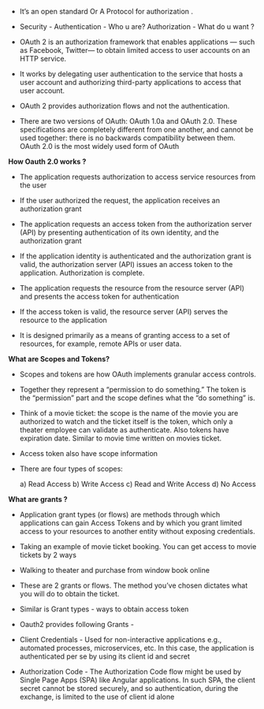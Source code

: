 * It’s an open standard Or A Protocol for authorization .

* Security -
  Authentication - Who u are?
  Authorization - What do u want ?

* OAuth 2 is an authorization framework that enables applications — such as Facebook, Twitter— to obtain limited access to user accounts on an HTTP service.

* It works by delegating user authentication to the service that hosts a user account and authorizing third-party applications to access that user account.

* OAuth 2 provides authorization flows and not the authentication.

* There are two versions of OAuth: OAuth 1.0a and OAuth 2.0. These specifications are completely different from one another, and cannot be used together: there is no backwards compatibility between them. OAuth 2.0 is the most widely used form of OAuth

**How Oauth 2.0 works ?**

* The application requests authorization to access service resources from the user

* If the user authorized the request, the application receives an authorization grant

* The application requests an access token from the authorization server (API) by presenting authentication of its own identity, and the authorization grant

* If the application identity is authenticated and the authorization grant is valid, the authorization server (API) issues an access token to the application. Authorization is complete.

* The application requests the resource from the resource server (API) and presents the access token for authentication

* If the access token is valid, the resource server (API) serves the resource to the application

* It is designed primarily as a means of granting access to a set of resources, for example, remote APIs or user data.

**What are Scopes and Tokens?**

* Scopes and tokens are how OAuth implements granular access controls.

* Together they represent a “permission to do something.” The token is the “permission” part and the scope defines what the “do something” is.

* Think of a movie ticket: the scope is the name of the movie you are authorized to watch and the ticket itself is the token, which only a theater employee can validate as authenticate. Also tokens have expiration date. Similar to movie time written on movies ticket.

* Access token also have scope information

* There are four types of scopes:

   a) Read Access
   b) Write Access
   c) Read and Write Access
   d) No Access


**What are grants ?**

* Application grant types (or flows) are methods through which applications can gain Access Tokens and by which you grant limited access to your resources to another entity without exposing credentials.

* Taking an example of movie ticket booking. You can get access to movie tickets by 2 ways

* Walking to theater and purchase from window book online

* These are 2 grants or flows. The method you’ve chosen dictates what you will do to obtain the ticket.

* Similar is Grant types - ways to obtain access token

* Oauth2 provides following Grants -

* Client Credentials  -  Used for non-interactive applications e.g., automated processes, microservices, etc. In this case, the application is authenticated per se by using its client id and secret

* Authorization Code -  The Authorization Code flow might be used by Single Page Apps (SPA) like Angular applications. In such SPA,  the client secret cannot be stored securely, and so authentication, during the exchange, is limited to the use of client id alone